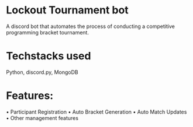 # Lockout Tournament bot
A discord bot that automates the process of conducting a competitive programming bracket tournament.
# Techstacks used
Python, discord.py, MongoDB
# Features:
•	Participant Registration
•	Auto Bracket Generation
•	Auto Match Updates
•	Other management features

